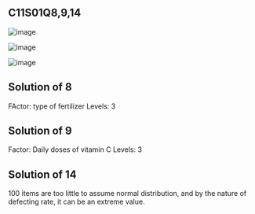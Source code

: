 ## C11S01Q8,9,14

![image](https://github.com/user-attachments/assets/5eb17de7-fe39-48df-80f5-4a2cb273049d)

![image](https://github.com/user-attachments/assets/7e7b4570-7e58-44a5-b49a-2bc1c26b860e)

![image](https://github.com/user-attachments/assets/1135d0a0-70eb-473a-96f8-c4c0dafad2eb)

## Solution of 8
FActor: type of fertilizer
Levels: 3
## Solution of 9
Factor: Daily doses of vitamin C
Levels: 3
## Solution of 14
100 items are too little to assume normal distribution, and by the nature of defecting rate, it can be an extreme value.
